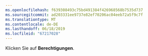 ```yaml
---
ms.openlocfilehash: f639308493c75bd491384f426968568b7535d737
ms.sourcegitcommit: ad203331ee9737e82ef70206ac04eeb72a5f9c7f
ms.translationtype: MT
ms.contentlocale: de-DE
ms.lasthandoff: 06/18/2019
ms.locfileid: "67217028"
---
```

Klicken Sie auf **Berechtigungen**.